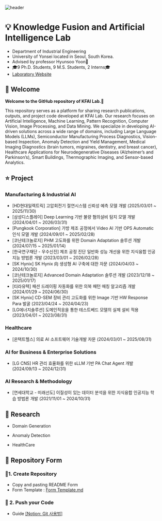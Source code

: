 ![header](https://capsule-render.vercel.app/api?type=waving&color=gradient&height=300&section=header&text=Hi%20We're%20KFAI!&fontSize=90&animation=fadeIn)

# 💡 Knowledge Fusion and Artificial Intelligence Lab

- Department of Industrial Engineering  
- University of Yonsei located in Seoul, South Korea.  
- Advised by professor Hyunsoo Yoon🤵
- 🎓9 Ph.D. Students, 9 M.S. Students, 2 Interns🎓
- [Laboratory Website](https://kfai.yonsei.ac.kr/home)
## :tada: Welcome

**Welcome to the GitHub repository of KFAI Lab.👋**

This repository serves as a platform for sharing research publications, outputs, and project code developed at KFAI Lab. Our research focuses on Artificial Intelligence, Machine Learning, Pattern Recognition, Computer Vision, Image Processing, and Data Mining. We specialize in developing AI-driven solutions across a wide range of domains, including Large Language Models (LLMs), Semiconductor Manufacturing Process Diagnostics, Vision-based Inspection, Anomaly Detection and Yield Management, Medical Imaging Diagnostics (brain tumors, migraines, dentistry, and breast cancer), Healthcare Applications for Neurodegenerative Diseases (Alzheimer’s and Parkinson’s), Smart Buildings, Thermographic Imaging, and Sensor-based Analytics.  

## ⭐ Project

### Manufacturing & Industrial AI  
- [HD현대일렉트릭] 고압회전기 절연시스템 신뢰성 예측 모델 개발 (2025/03/01 ~ 2025/11/30)
- [삼성디스플레이] Deep Learning 기반 불량 혐의설비 탐지 모델 개발 (2024/04/01 ~ 2026/03/31)
- [Pungkook Corporation] 가방 제조 공정에서 Video AI 기반 OPS Automatic 인식 모델 개발 (2024/09/01 ~ 2025/02/28)
- [코난테크놀로지] PHM 고도화를 위한 Domain Adaptation 솔루션 개발 (2024/07/15 ~ 2025/01/14)
- [한국연구재단 - 우수신진] 제조 공정 진단 일반화 성능 개선을 위한 지식융합 인공지능 방법론 개발 (2023/03/01 ~ 2026/02/28)
- [SK Hynix] SK Hynix 向 생성형 AI 구축에 대한 자문 (2024/04/03 ~ 2024/10/30)
- [코난테크놀로지] Advanced Domain Adaptation 솔루션 개발 (2023/12/18 ~ 2025/01/17)
- [티라유텍] 패션 드레이핑 자동화를 위한 의복 패턴 매칭 알고리즘 개발 (2024/01/29 ~ 2024/06/30)
- [SK Hynix] CD-SEM 장비 관리 고도화를 위한 Image 기반 HW Response Para 발굴 (2023/04/24 ~ 2024/04/23)
- [LG에너지솔루션] 도메인적응을 통한 테스트베드 모델의 실제 설비 적용 (2023/04/01 ~ 2023/08/31)
### Healthcare 
- [온택트헬스] 의료 AI 소프트웨어 기술개발 자문 (2024/03/01 ~ 2025/08/31)
### AI for Business & Enterprise Solutions
- [LG CNS] HR 관리 효율화를 위한 sLLM 기반 PA Chat Agent 개발 (2024/09/13 ~ 2024/12/31)
### AI Research & Methodology
- [연세대학교 - 미래선도] 이질성이 있는 데이터 분석을 위한 지식융합 인공지능 학습 방법론 개발 (2021/11/01 ~ 2024/10/31)

## 🌟 Research

- Domain Generation

- Anomaly Detection

- HealthCare

  
## 📝 Repository Form 


### 📌1. Create Repository
   - Copy and pasting README Form
   - Form Template : [Form Template.md](https://github.com/KFAI-LAB/KFAI-LAB/blob/858f56630f67ae69770f5ae72fc6d17b67ec0733/Form%20Template.md)
### 📌 2. Push your Code
  - Guide [[Notion: Git 사용법]](https://www.notion.so/Github-af0c3c440b404357b4f6340cc1c835e9?pvs=4)
